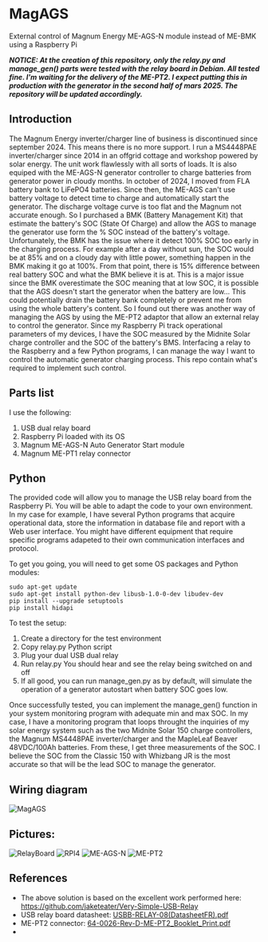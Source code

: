 # MagAGS
External control of Magnum Energy ME-AGS-N module instead of ME-BMK using a Raspberry Pi

**_NOTICE: At the creation of this repository, only the relay.py and manage_gen() parts were tested with the relay board
        in Debian. All tested fine. I'm waiting for the delivery of the ME-PT2. I expect putting this in production
        with the generator in the second half of mars 2025. The repository will be updated accordingly._**

## Introduction
The Magnum Energy inverter/charger line of business is discontinued since september 2024. This means there is no more support. I run a MS4448PAE inverter/charger since 2014 in an offgrid cottage and workshop powered by solar energy. The unit work flawlessly with all sorts of loads. It is also equiped with the ME-AGS-N generator controller to charge batteries from generator power in cloudy months. In october of 2024, I moved from FLA battery bank to LiFePO4 batteries. Since then, the ME-AGS can't use battery voltage to detect time to charge and automatically start the generator. The discharge voltage curve is too flat and the Magnum not accurate enough. So I purchased a BMK (Battery Management Kit) that estimate the battery's SOC (State Of Charge) and allow the AGS to manage the generator use form the % SOC instead of the battery's voltage. Unfortunately, the BMK has the issue where it detect 100% SOC too early in the charging process. For example after a day without sun, the SOC would be at 85% and on a cloudy day with little power, something happen in the BMK making it go at 100%. From that point, there is 15% difference between real battery SOC and what the BMK believe it is at. This is a major issue since the BMK overestimate the SOC meaning that at low SOC, it is possible that the AGS doesn't start the generator when the battery are low... This could potentially drain the battery bank completely or prevent me from using the whole battery's content.
So I found out there was another way of managing the AGS by using the ME-PT2 adaptor that allow an external relay to control the generator. Since my Raspberry Pi track operational parameters of my devices, I have the SOC measured by the Midnite Solar charge controller and the SOC of the battery's BMS. Interfacing a relay to the Raspberry and a few Python programs, I can manage the way I want to control the automatic generator charging process. This repo contain what's required to implement such control.

## Parts list
I use the following:
1. USB dual relay board
2. Raspberry Pi loaded with its OS
3. Magnum ME-AGS-N Auto Generator Start module
4. Magnum ME-PT1 relay connector

## Python
The provided code will allow you to manage the USB relay board from the Raspberry Pi. You will be able to adapt the code to your own environment. In my case for example, I have several Python programs that acquire operational data, store the information in database file and report with a Web user interface. You might have different equipment that require specific programs adapeted to their own communication interfaces and protocol.

To get you going, you will need to get some OS packages and Python modules:

    sudo apt-get update
    sudo apt-get install python-dev libusb-1.0-0-dev libudev-dev
    pip install --upgrade setuptools
    pip install hidapi

To test the setup:
1. Create a directory for the test environment
2. Copy relay.py Python script
3. Plug your dual USB dual relay
4. Run relay.py You should hear and see the relay being switched on and off
5. If all good, you can run manage_gen.py as by default, will simulate the operation
   of a generator autostart when battery SOC goes low.

Once successfully tested, you can implement the manage_gen() function in your system monitoring program
with adequate min and max SOC. In my case, I have a monitoring program that loops throught the inquiries of
my solar energy system such as the two Midnite Solar 150 charge controllers, the Magnum MS4448PAE
inverter/charger and the MapleLeaf Beaver 48VDC/100Ah batteries. From these, I get three measurements of
the SOC. I believe the SOC from the Classic 150 with Whizbang JR is the most accurate so that will be
the lead SOC to manage the generator.

## Wiring diagram
![MagAGS](https://github.com/user-attachments/assets/d9f7bc4a-2950-41c1-9690-f6a1d08e7f2b)
## Pictures:
![RelayBoard](https://github.com/user-attachments/assets/e3c6516a-7ad6-4004-a510-9446ae4cf337)
![RPI4](https://github.com/user-attachments/assets/2c0e2180-4ee7-4a23-ac34-12cacd0f28a9)
![ME-AGS-N](https://github.com/user-attachments/assets/c746d700-a8e7-41e2-983c-d1db98b48d24)
![ME-PT2](https://github.com/user-attachments/assets/4772d69d-8bb8-4bdf-a7c1-061aa648c5bb)

## References
- The above solution is based on the excellent work performed here: https://github.com/jaketeater/Very-Simple-USB-Relay
- USB relay board datasheet: [USBB-RELAY-08(DatasheetFR).pdf](https://github.com/user-attachments/files/18773244/USBB-RELAY-08.DatasheetFR.pdf)
- ME-PT2 connector: [64-0026-Rev-D-ME-PT2_Booklet_Print.pdf](https://github.com/user-attachments/files/18773310/64-0026-Rev-D-ME-PT2_Booklet_Print.pdf)
- 







